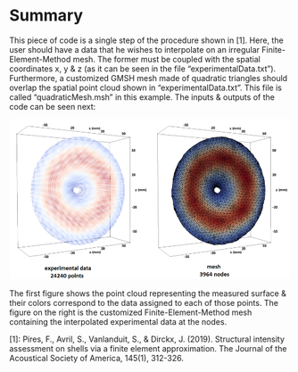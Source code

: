 # Summary

This piece of code is a single step of the procedure shown in [1]. Here, the user should have a data that he wishes to interpolate on an irregular Finite-Element-Method mesh. The former must be coupled with the spatial coordinates x, y & z (as it can be seen in the file “experimentalData.txt”). Furthermore, a customized GMSH mesh made of quadratic triangles should overlap the spatial point cloud shown in “experimentalData.txt”. This file is called “quadraticMesh.msh” in this example.
The inputs & outputs of the code can be seen next:

<img src="figures/FEMinterpolation.png" width = "600">

The first figure shows the point cloud representing the measured surface & their colors correspond to the data assigned to each of those points. The figure on the right is the customized Finite-Element-Method mesh containing the interpolated experimental data at the nodes.

[1]: Pires, F., Avril, S., Vanlanduit, S., & Dirckx, J. (2019). Structural intensity assessment on shells via a finite element approximation. The Journal of the Acoustical Society of America, 145(1), 312-326.

